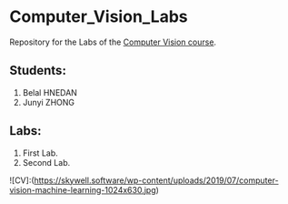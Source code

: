 # Computer_Vision_Labs
Repository for the Labs of the [Computer Vision course](http://crowley-coutaz.fr/jlc/Courses/2020/GVR.VO/GVR-VO.html).

## Students:

1. Belal HNEDAN
2. Junyi ZHONG 

## Labs:

1. First Lab.
2. Second Lab.

![CV]:(https://skywell.software/wp-content/uploads/2019/07/computer-vision-machine-learning-1024x630.jpg)
